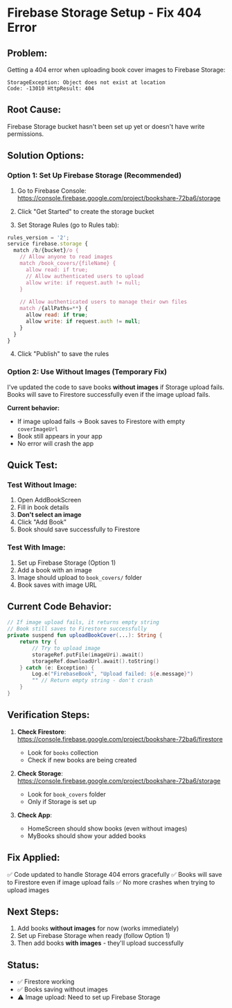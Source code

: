 # Firebase Storage Setup - Fix 404 Error

## Problem:
Getting a 404 error when uploading book cover images to Firebase Storage:
```
StorageException: Object does not exist at location
Code: -13010 HttpResult: 404
```

## Root Cause:
Firebase Storage bucket hasn't been set up yet or doesn't have write permissions.

## Solution Options:

### Option 1: Set Up Firebase Storage (Recommended)

1. Go to Firebase Console: https://console.firebase.google.com/project/bookshare-72ba6/storage

2. Click "Get Started" to create the storage bucket

3. Set Storage Rules (go to Rules tab):
```javascript
rules_version = '2';
service firebase.storage {
  match /b/{bucket}/o {
    // Allow anyone to read images
    match /book_covers/{fileName} {
      allow read: if true;
      // Allow authenticated users to upload
      allow write: if request.auth != null;
    }
    
    // Allow authenticated users to manage their own files
    match /{allPaths=**} {
      allow read: if true;
      allow write: if request.auth != null;
    }
  }
}
```

4. Click "Publish" to save the rules

### Option 2: Use Without Images (Temporary Fix)

I've updated the code to save books **without images** if Storage upload fails. Books will save to Firestore successfully even if the image upload fails.

**Current behavior:**
- If image upload fails → Book saves to Firestore with empty `coverImageUrl`
- Book still appears in your app
- No error will crash the app

## Quick Test:

### Test Without Image:
1. Open AddBookScreen
2. Fill in book details
3. **Don't select an image**
4. Click "Add Book"
5. Book should save successfully to Firestore

### Test With Image:
1. Set up Firebase Storage (Option 1)
2. Add a book with an image
3. Image should upload to `book_covers/` folder
4. Book saves with image URL

## Current Code Behavior:

```kotlin
// If image upload fails, it returns empty string
// Book still saves to Firestore successfully
private suspend fun uploadBookCover(...): String {
    return try {
        // Try to upload image
        storageRef.putFile(imageUri).await()
        storageRef.downloadUrl.await().toString()
    } catch (e: Exception) {
        Log.e("FirebaseBook", "Upload failed: ${e.message}")
        "" // Return empty string - don't crash
    }
}
```

## Verification Steps:

1. **Check Firestore**: https://console.firebase.google.com/project/bookshare-72ba6/firestore
   - Look for `books` collection
   - Check if new books are being created

2. **Check Storage**: https://console.firebase.google.com/project/bookshare-72ba6/storage
   - Look for `book_covers` folder
   - Only if Storage is set up

3. **Check App**:
   - HomeScreen should show books (even without images)
   - MyBooks should show your added books

## Fix Applied:

✅ Code updated to handle Storage 404 errors gracefully
✅ Books will save to Firestore even if image upload fails
✅ No more crashes when trying to upload images

## Next Steps:

1. Add books **without images** for now (works immediately)
2. Set up Firebase Storage when ready (follow Option 1)
3. Then add books **with images** - they'll upload successfully

## Status:

- ✅ Firestore working
- ✅ Books saving without images
- ⚠️ Image upload: Need to set up Firebase Storage

